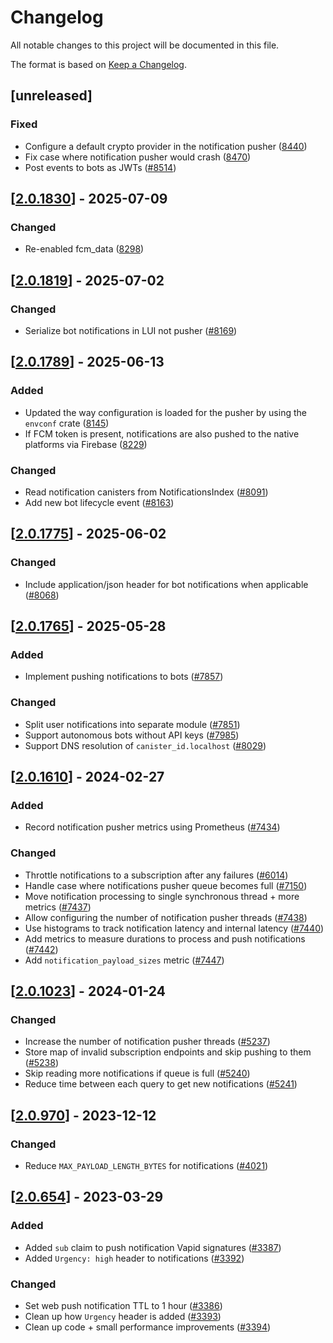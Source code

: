 # Changelog

All notable changes to this project will be documented in this file.

The format is based on [Keep a Changelog](https://keepachangelog.com/en/1.0.0/).

## [unreleased]

### Fixed

- Configure a default crypto provider in the notification pusher ([8440](https://github.com/open-chat-labs/open-chat/pull/8440))
- Fix case where notification pusher would crash ([8470](https://github.com/open-chat-labs/open-chat/pull/8470))
- Post events to bots as JWTs ([#8514](https://github.com/open-chat-labs/open-chat/pull/8514))

## [[2.0.1830](https://github.com/open-chat-labs/open-chat/releases/tag/v2.0.1830-notification_pusher)] - 2025-07-09

### Changed

- Re-enabled fcm_data ([8298](https://github.com/open-chat-labs/open-chat/pull/8298))

## [[2.0.1819](https://github.com/open-chat-labs/open-chat/releases/tag/v2.0.1819-notification_pusher)] - 2025-07-02

### Changed

- Serialize bot notifications in LUI not pusher ([#8169](https://github.com/open-chat-labs/open-chat/pull/8169))

## [[2.0.1789](https://github.com/open-chat-labs/open-chat/releases/tag/v2.0.1789-notifications_pusher)] - 2025-06-13

### Added

- Updated the way configuration is loaded for the pusher by using the `envconf` crate ([8145](https://github.com/open-chat-labs/open-chat/pull/8145))
- If FCM token is present, notifications are also pushed to the native platforms via Firebase ([8229](https://github.com/open-chat-labs/open-chat/pull/8229))

### Changed

- Read notification canisters from NotificationsIndex ([#8091](https://github.com/open-chat-labs/open-chat/pull/8091))
- Add new bot lifecycle event ([#8163](https://github.com/open-chat-labs/open-chat/pull/8163))

## [[2.0.1775](https://github.com/open-chat-labs/open-chat/releases/tag/v2.0.1775-notifications_pusher)] - 2025-06-02

### Changed

- Include application/json header for bot notifications when applicable ([#8068](https://github.com/open-chat-labs/open-chat/pull/8068))

## [[2.0.1765](https://github.com/open-chat-labs/open-chat/releases/tag/v2.0.1765-notifications_pusher)] - 2025-05-28

### Added

- Implement pushing notifications to bots ([#7857](https://github.com/open-chat-labs/open-chat/pull/7857))

### Changed

- Split user notifications into separate module ([#7851](https://github.com/open-chat-labs/open-chat/pull/7851))
- Support autonomous bots without API keys ([#7985](https://github.com/open-chat-labs/open-chat/pull/7985))
- Support DNS resolution of `canister_id.localhost` ([#8029](https://github.com/open-chat-labs/open-chat/pull/8029))

## [[2.0.1610](https://github.com/open-chat-labs/open-chat/releases/tag/v2.0.1610-notifications_pusher)] - 2024-02-27

### Added

- Record notification pusher metrics using Prometheus ([#7434](https://github.com/open-chat-labs/open-chat/pull/7434))

### Changed

- Throttle notifications to a subscription after any failures ([#6014](https://github.com/open-chat-labs/open-chat/pull/6014))
- Handle case where notifications pusher queue becomes full ([#7150](https://github.com/open-chat-labs/open-chat/pull/7150))
- Move notification processing to single synchronous thread + more metrics ([#7437](https://github.com/open-chat-labs/open-chat/pull/7437))
- Allow configuring the number of notification pusher threads ([#7438](https://github.com/open-chat-labs/open-chat/pull/7438))
- Use histograms to track notification latency and internal latency ([#7440](https://github.com/open-chat-labs/open-chat/pull/7440))
- Add metrics to measure durations to process and push notifications ([#7442](https://github.com/open-chat-labs/open-chat/pull/7442))
- Add `notification_payload_sizes` metric ([#7447](https://github.com/open-chat-labs/open-chat/pull/7447))

## [[2.0.1023](https://github.com/open-chat-labs/open-chat/releases/tag/v2.0.1023-notifications_pusher)] - 2024-01-24

### Changed

- Increase the number of notification pusher threads ([#5237](https://github.com/open-chat-labs/open-chat/pull/5237))
- Store map of invalid subscription endpoints and skip pushing to them ([#5238](https://github.com/open-chat-labs/open-chat/pull/5238))
- Skip reading more notifications if queue is full ([#5240](https://github.com/open-chat-labs/open-chat/pull/5240))
- Reduce time between each query to get new notifications ([#5241](https://github.com/open-chat-labs/open-chat/pull/5241))

## [[2.0.970](https://github.com/open-chat-labs/open-chat/releases/tag/v2.0.970-notifications_pusher)] - 2023-12-12

### Changed

- Reduce `MAX_PAYLOAD_LENGTH_BYTES` for notifications ([#4021](https://github.com/open-chat-labs/open-chat/pull/4021))

## [[2.0.654](https://github.com/open-chat-labs/open-chat/releases/tag/v2.0.654-notifications_pusher)] - 2023-03-29

### Added

- Added `sub` claim to push notification Vapid signatures ([#3387](https://github.com/open-chat-labs/open-chat/pull/3387))
- Added `Urgency: high` header to notifications ([#3392](https://github.com/open-chat-labs/open-chat/pull/3392))

### Changed

- Set web push notification TTL to 1 hour ([#3386](https://github.com/open-chat-labs/open-chat/pull/3386))
- Clean up how `Urgency` header is added ([#3393](https://github.com/open-chat-labs/open-chat/pull/3393))
- Clean up code + small performance improvements ([#3394](https://github.com/open-chat-labs/open-chat/pull/3394))
